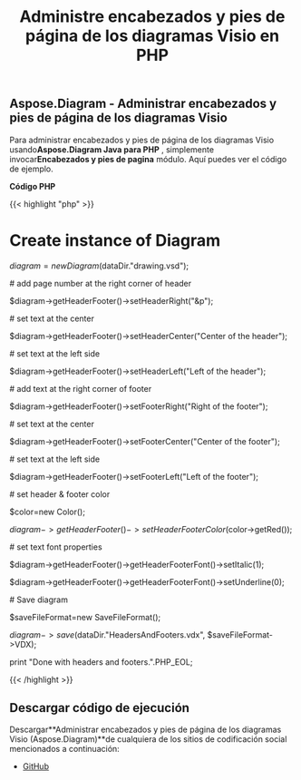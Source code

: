 ﻿---
title: Administre encabezados y pies de página de los diagramas Visio en PHP
type: docs
weight: 10
url: /es/java/manage-headers-and-footers-of-the-visio-diagrams-in-php/
---
## **Aspose.Diagram - Administrar encabezados y pies de página de los diagramas Visio**
 Para administrar encabezados y pies de página de los diagramas Visio usando**Aspose.Diagram Java para PHP** , simplemente invocar**Encabezados y pies de pagina** módulo. Aquí puedes ver el código de ejemplo.

**Código PHP**

{{< highlight "php" >}}

 # Create instance of Diagram

$diagram=new Diagram($dataDir."drawing.vsd");

\# add page number at the right corner of header

$diagram->getHeaderFooter()->setHeaderRight("&p");

\# set text at the center

$diagram->getHeaderFooter()->setHeaderCenter("Center of the header");

\# set text at the left side

$diagram->getHeaderFooter()->setHeaderLeft("Left of the header");

\# add text at the right corner of footer

$diagram->getHeaderFooter()->setFooterRight("Right of the footer");

\# set text at the center

$diagram->getHeaderFooter()->setFooterCenter("Center of the footer");

\# set text at the left side

$diagram->getHeaderFooter()->setFooterLeft("Left of the footer");

\# set header & footer color

$color=new Color();

$diagram->getHeaderFooter()->setHeaderFooterColor($color->getRed());

\# set text font properties

$diagram->getHeaderFooter()->getHeaderFooterFont()->setItalic(1);

$diagram->getHeaderFooter()->getHeaderFooterFont()->setUnderline(0);

\# Save diagram

$saveFileFormat=new SaveFileFormat();

$diagram->save($dataDir."HeadersAndFooters.vdx", $saveFileFormat->VDX);

print "Done with headers and footers.".PHP_EOL;

{{< /highlight >}}
## **Descargar código de ejecución**
 Descargar**Administrar encabezados y pies de página de los diagramas Visio (Aspose.Diagram)**de cualquiera de los sitios de codificación social mencionados a continuación:

- [GitHub](https://github.com/asposediagram/Aspose.Diagram-for-Java/blob/master/Plugins/Aspose_Diagram_Java_for_PHP/src/aspose/diagram/WorkingwithHeadersandFooters/HeadersAndFooters.php)

